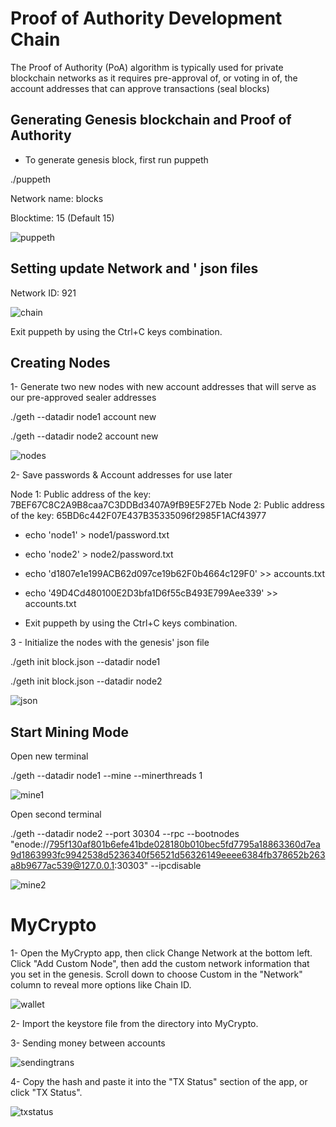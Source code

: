 # Proof of Authority Development Chain

The Proof of Authority (PoA) algorithm is typically used for private blockchain networks as it requires pre-approval of, or voting in of, the account addresses that can approve transactions (seal blocks)


## Generating Genesis blockchain and Proof of Authority

* To generate genesis block, first run puppeth

 ./puppeth

Network name: blocks

Blocktime: 15 (Default 15)



![puppeth](./POA_Images/puppeth.jpg)




## Setting update Network and ' json files

Network ID: 921

![chain](./POA_Images/chain.jpg)

Exit puppeth by using the Ctrl+C keys combination.


## Creating Nodes

1- Generate two new nodes with new account addresses that will serve as our pre-approved sealer addresses


./geth --datadir node1 account new

./geth --datadir node2 account new

![nodes](./POA_Images/nodes.jpg)




2- Save passwords & Account addresses for use later

Node 1: Public address of the key: 7BEF67C8C2A9B8caa7C3DDBd3407A9fB9E5F27Eb
Node 2: Public address of the key: 65BD6c442F07E437B35335096f2985F1ACf43977

* echo 'node1' > node1/password.txt
* echo 'node2' > node2/password.txt
* echo 'd1807e1e199ACB62d097ce19b62F0b4664c129F0' >> accounts.txt
* echo '49D4Cd480100E2D3bfa1D6f55cB493E799Aee339' >> accounts.txt

* Exit puppeth by using the Ctrl+C keys combination.

3 - Initialize the nodes with the genesis' json file

./geth init block.json --datadir node1

./geth init block.json --datadir node2

![json](./POA_Images/json.jpg)


## Start Mining Mode

Open new terminal

./geth --datadir node1 --mine --minerthreads 1

![mine1](./POA_Images/mine1.jpg)


Open second terminal 

./geth --datadir node2 --port 30304 --rpc --bootnodes "enode://795f130af801b6efe41bde028180b010bec5fd7795a18863360d7ea9d1863993fc9942538d5236340f56521d56326149eeee6384fb378652b263a8b9677ac539@127.0.0.1:30303" --ipcdisable


![mine2](./POA_Images/mine2.jpg)


# MyCrypto

1- Open the MyCrypto app, then click Change Network at the bottom left. Click "Add Custom Node", then add the custom network information that you set in the genesis. Scroll down to choose Custom in the "Network" column to reveal more options like Chain ID.

![wallet](./POA_Images/wallet.jpg)


2- Import the keystore file from the directory into MyCrypto.

3- Sending money between accounts

![sendingtrans](./POA_Images/sendingtrans.jpg)


4- Copy the hash and paste it into the "TX Status" section of the app, or click "TX Status".


![txstatus](./POA_Images/txstatus.jpg)


































